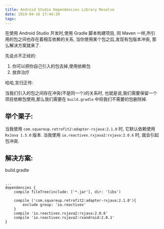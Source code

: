 ```yaml
---
title: Android Studio Dependencies Library Resolve
date: 2019-04-16 17:44:39
tags:
---
```


在使用 Android Studio 开发时,使用 Gradle 脚本构建项目, 同 Maven 一样,所引用的包之间也存在着相互依赖的关系, 当你使用某个包之后,发现有包版本冲突, 那么解决方案就来了.


先说点不正经的:
1.  你可以把你自己引入的包去掉,使用依赖包
2.  放弃治疗


哈哈,言归正传:

当我们引入的包之间存在冲突(不是同一个)的关系时, 也就是说,我们需要保留一个项目依赖包使用,那么我们需要在 `build.gradle` 中将我们不需要的包删除掉.

## 举个栗子:

当我使用 `com.squareup.retrofit2:adapter-rxjava:2.1.0` 时, 它默认依赖使用 `RxJava 1.5.0` 版本. 当我使用 `io.reactivex.rxjava2:rxjava:2.0.6` 时, 就会引起包冲突.

## 解决方案:

build.gradle

```

...
dependencies {
    compile fileTree(include: ['*.jar'], dir: 'libs')

    compile ('com.squareup.retrofit2:adapter-rxjava:2.1.0'){
        exclude group: 'io.reactivex'
    }
    compile 'io.reactivex.rxjava2:rxjava:2.0.6'
    compile 'io.reactivex.rxjava2:rxandroid:2.0.1'
}
```
